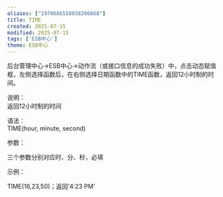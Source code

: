```yaml
---
aliases: ["1970686558038206868"]
title: TIME
created: 2025-07-15
modified: 2025-07-15
tags: ['ESB中心']
theme: ESB中心
---
```


后台管理中心->ESB中心->动作流（或接口信息的成功失败）中，点击动态赋值框，左侧选择函数后，在右侧选择日期函数中的TIME函数，返回12小时制的时间。

说明：  
返回12小时制的时间

语法：  
TIME(hour, minute, second)  

参数：

三个参数分别对应时、分、秒，必填

示例：

TIME(16,23,50)；返回'4:23 PM'